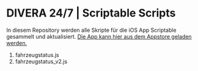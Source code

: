 # DIVERA 24/7 | Scriptable Scripts

In diesem Repository werden alle Skripte für die iOS App Scriptable gesammelt und aktualisiert.
[Die App kann hier aus dem Appstore geladen werden.](https://apps.apple.com/de/app/scriptable/id1405459188)

1. fahrzeugstatus.js
2. fahrzeugstatus_v2.js
